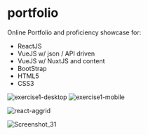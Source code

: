 # portfolio
Online Portfolio and proficiency showcase for: 
- ReactJS
- VueJS w/ json / API driven
- VueJS w/ NuxtJS and content
- BootStrap
- HTML5
- CSS3

![exercise1-desktop](https://user-images.githubusercontent.com/8859222/136031705-19118e9a-2229-4619-9337-fb96be8d9cb7.png)
![exercise1-mobile](https://user-images.githubusercontent.com/8859222/136031714-95b0da57-7f20-4630-a492-b819ab4521d9.png)

![react-aggrid](https://user-images.githubusercontent.com/8859222/136031736-3d84ef92-7146-4196-83c0-c9287ec479ed.png)

![Screenshot_31](https://user-images.githubusercontent.com/8859222/136031784-f364b926-4343-4c32-8e5d-760c25269b11.png)
